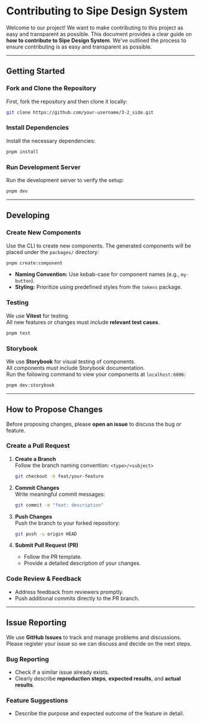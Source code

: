 # Contributing to Sipe Design System

Welcome to our project! We want to make contributing to this project as easy and transparent as possible.
This document provides a clear guide on **how to contribute to Sipe Design System**.
We've outlined the process to ensure contributing is as easy and transparent as possible.

---

## Getting Started

### Fork and Clone the Repository
First, fork the repository and then clone it locally:
```sh
git clone https://github.com/your-username/3-2_side.git
```

### Install Dependencies
Install the necessary dependencies:
```sh
pnpm install
```

### Run Development Server
Run the development server to verify the setup:
```sh
pnpm dev
```

---

## Developing

### Create New Components
Use the CLI to create new components. The generated components will be placed under the `packages/` directory:
```sh
pnpm create:component
```

- **Naming Convention:** Use kebab-case for component names (e.g., `my-button`).
- **Styling:** Prioritize using predefined styles from the `tokens` package.

### Testing
We use **Vitest** for testing.  
All new features or changes must include **relevant test cases**.
```sh
pnpm test
```

### Storybook
We use **Storybook** for visual testing of components.  
All components must include Storybook documentation.  
Run the following command to view your components at `localhost:6006`:
```sh
pnpm dev:storybook
```

---

## How to Propose Changes
Before proposing changes, please **open an issue** to discuss the bug or feature.

### Create a Pull Request

1. **Create a Branch**  
   Follow the branch naming convention: `<type>/<subject>`
   ```sh
   git checkout -b feat/your-feature
   ```

2. **Commit Changes**  
   Write meaningful commit messages:
   ```sh
   git commit -m "feat: description"
   ```

3. **Push Changes**  
   Push the branch to your forked repository:
   ```sh
   git push -u origin HEAD
   ```

4. **Submit Pull Request (PR)**
   - Follow the PR template.
   - Provide a detailed description of your changes.

### Code Review & Feedback
- Address feedback from reviewers promptly.
- Push additional commits directly to the PR branch.

---

## Issue Reporting

We use **GitHub Issues** to track and manage problems and discussions.  
Please register your issue so we can discuss and decide on the next steps.

### Bug Reporting
- Check if a similar issue already exists.
- Clearly describe **reproduction steps**, **expected results**, and **actual results**.

### Feature Suggestions
- Describe the purpose and expected outcome of the feature in detail.  
